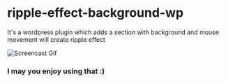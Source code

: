 # ripple-effect-background-wp

It's a wordpress plugin which adds a section with background and mouse movement will create ripple effect

![Screencast Gif](https://github.com/younesvatan78/ripple-effect-background-wp/blob/main/screencast.gif?raw=true)

### I may you enjoy using that :)
